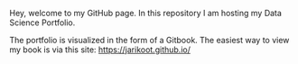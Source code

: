 Hey, welcome to my GitHub page. In this repository I am hosting my Data Science Portfolio. 

The portfolio is visualized in the form of a Gitbook. The easiest way to view my book is via this site: https://jarikoot.github.io/
